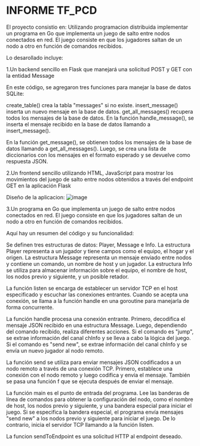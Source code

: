 # INFORME TF_PCD

El proyecto consistio en:
Utilizando programacion distribuida implementar un programa en Go que implementa un juego de salto entre nodos conectados en red. El juego consiste en que los jugadores saltan de un nodo a otro en función de comandos recibidos.

Lo desarollado incluye:

1.Un backend sencillo en Flask que manejará una solicitud POST y GET con la entidad Message

En este código, se agregaron tres funciones para manejar la base de datos SQLite:

create_table() crea la tabla "messages" si no existe.
insert_message() inserta un nuevo mensaje en la base de datos.
get_all_messages() recupera todos los mensajes de la base de datos.
En la función handle_message(), se inserta el mensaje recibido en la base de datos llamando a insert_message().

En la función get_message(), se obtienen todos los mensajes de la base de datos llamando a get_all_messages(). Luego, se crea una lista de diccionarios con los mensajes en el formato esperado y se devuelve como respuesta JSON.


2.Un frontend sencillo utilizando HTML, JavaScript para mostrar los movimientos del juego de salto entre nodos obtenidos a través del endpoint GET en la aplicación Flask

Diseño de la aplicacion:
![image](https://github.com/WilmarTarazona/TF_PCD/assets/64874245/ee0e0161-8194-44b8-8435-9c762bbb13f8)


3.Un programa en Go que implementa un juego de salto entre nodos conectados en red. El juego consiste en que los jugadores saltan de un nodo a otro en función de comandos recibidos.

Aquí hay un resumen del código y su funcionalidad:

Se definen tres estructuras de datos: Player, Message e Info. La estructura Player representa a un jugador y tiene campos como el equipo, el hogar y el origen. La estructura Message representa un mensaje enviado entre nodos y contiene un comando, un nombre de host y un jugador. La estructura Info se utiliza para almacenar información sobre el equipo, el nombre de host, los nodos previo y siguiente, y un posible retador.

La función listen se encarga de establecer un servidor TCP en el host especificado y escuchar las conexiones entrantes. Cuando se acepta una conexión, se llama a la función handle en una goroutine para manejarla de forma concurrente.

La función handle procesa una conexión entrante. Primero, decodifica el mensaje JSON recibido en una estructura Message. Luego, dependiendo del comando recibido, realiza diferentes acciones. Si el comando es "jump", se extrae información del canal chInfo y se lleva a cabo la lógica del juego. Si el comando es "send new", se extrae información del canal chInfo y se envía un nuevo jugador al nodo remoto.

La función send se utiliza para enviar mensajes JSON codificados a un nodo remoto a través de una conexión TCP. Primero, establece una conexión con el nodo remoto y luego codifica y envía el mensaje. También se pasa una función f que se ejecuta después de enviar el mensaje.

La función main es el punto de entrada del programa. Lee las banderas de línea de comandos para obtener la configuración del nodo, como el nombre de host, los nodos previo y siguiente, y una bandera especial para iniciar el juego. Si se especifica la bandera especial, el programa envía mensajes "send new" a los nodos previo y siguiente para iniciar el juego. De lo contrario, inicia el servidor TCP llamando a la función listen.

La funcion sendToEndpoint es una solicitud HTTP al endpoint deseado.

